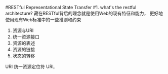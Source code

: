 #RESTful  Representational State Transfer
#1. what's the restful architecture?
藏在RESTful背后的理念就是使用Web的现有特征和能力， 更好地使用现有Web标准中的一些准则和约束

1. 资源与URI
2. 统一资源接口
3. 资源的表述
4. 资源的链接
5. 状态的转移

URI 统一资源定位符
URL

